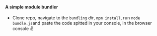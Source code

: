 #### A simple module bundler

- Clone repo, navigate to the `bundling` _dir_, `npm install`, run `node bundle.js`and paste the code spitted in your console, in the browser console ✌️
